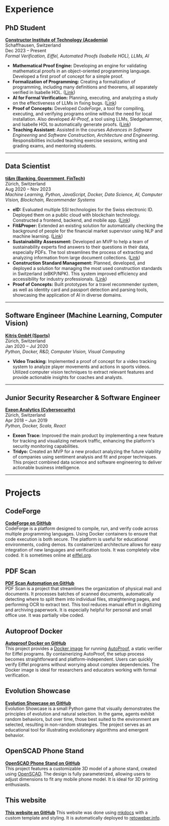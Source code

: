 # Experience

## PhD Student  
**[Constructor Institute of Technology (Academia)](https://se.constructor.ch/)**  
Schaffhausen, Switzerland  
Dec 2023 – Present  
*Formal Verification, Eiffel, Automated Proofs (Isabelle HOL), LLMs, AI*

- **Mathematical Proof Engine:** Developing an engine for validating mathematical proofs in an object-oriented programming language. Developed a first proof of concept for a simple proof.
- **Formalization of Programming:** Creating a formalization of programming, including many definitions and theorems, all separately verified in Isabelle HOL. ([Link](https://arxiv.org/abs/2502.17149v1))
- **AI for Formal Verification:** Planning, executing, and analyzing a study on the effectiveness of LLMs in fixing bugs. ([Link](https://arxiv.org/abs/2507.15822))
- **Proof of Concepts:** Developed *CodeForge*, a tool for compiling, executing, and verifying programs online without the need for local installation. Also developed *AI-Proof*, a tool using LLMs, Sledgehammer, and Isabelle HOL to automatically generate proofs. ([Link](https://github.com/reto-weber/CodeForge))
- **Teaching Assistant:** Assisted in the courses *Advances in Software Engineering* and *Software Construction, Architecture and Engineering*. Responsibilities included teaching exercise sessions, writing and grading exams, and mentoring students.

---

## Data Scientist  
**[ti&m (Banking, Government, FinTech)](https://www.ti8m.com)**  
Zürich, Switzerland  
Aug 2020 – Nov 2023  
*Machine Learning, Python, JavaScript, Docker, Data Science, AI, Computer Vision, Blockchain, Recommender Systems*

- **eID:** Evaluated multiple SSI technologies for the Swiss electronic ID. Deployed them on a public cloud with blockchain technology. Constructed a frontend, backend, and mobile app. ([Link](https://eid.admin.ch))
- **Fit&Proper:** Extended an existing solution for automatically checking the background of people for the financial market supervisor using NLP and machine learning. ([Link](https://www.ti8m.com/de/success-stories/digital-banking-and-finance/fma))
- **Sustainability Assessment:** Developed an MVP to help a team of sustainability experts find answers to their questions in their data, especially PDFs. The tool streamlines the process of extracting and analyzing information from large document collections.  ([Link](https://www.ti8m.com/en/success-stories/life-science-and-industry/sp-global))
- **Construction Standard Management:** Planned, developed, and deployed a solution for managing the most used construction standards in Switzerland (eBKP/NPK). This system improved efficiency and accessibility for industry professionals. ([Link](https://www.ti8m.com/en/success-stories/life-science-and-industry/crb))
- **Proof of Concepts:** Built prototypes for a travel recommender system, as well as identity card and passport detection and parsing tools, showcasing the application of AI in diverse domains.

---

## Software Engineer (Machine Learning, Computer Vision)  
**[Kitris GmbH (Sports)](https://www.kitris-sports.com/)**  
Zürich, Switzerland  
Jan 2020 – Jul 2020  
*Python, Docker, R&D, Computer Vision, Visual Computing*

- **Video Tracking:** Implemented a proof of concept for a video tracking system to analyze player movements and actions in sports videos. Utilized computer vision techniques to extract relevant features and provide actionable insights for coaches and analysts.

---

## Junior Security Researcher & Software Engineer  
**[Exeon Analytics (Cybersecurity)](https://exeon.com/)**  
Zürich, Switzerland  
Apr 2018 – Jun 2019  
*Python, Docker, Scala, React*

- **Exeon Trace:** Improved the main product by implementing a new feature for tracking and visualizing network traffic, enhancing the platform's security monitoring capabilities.
- **Tridyo:** Created an MVP for a new product analyzing the future viability of companies using sentiment analysis and fit and proper techniques. This project combined data science and software engineering to deliver actionable business intelligence.

---

# Projects
## CodeForge
[**CodeForge on GitHub**](https://github.com/reto-weber/CodeForge)  
CodeForge is a platform designed to compile, run, and verify code across multiple programming languages. Using Docker containers to ensure that code execution is both secure. The platform is useful for educational environments, coding demos. Its containerized architecture allows for easy integration of new languages and verification tools. It was completely vibe coded. It is sometimes online at [eiffel.org](https://autoproof.eiffel.org/).

## PDF Scan
[**PDF Scan Automation on GitHub**](https://github.com/risajef/pdf_scan_automation)  
PDF Scan is a project that streamlines the organization of physical mail and documents. It processes batches of scanned documents, automatically detecting where to split them into individual files, straightening pages, and performing OCR to extract text. This tool reduces manual effort in digitizing and archiving paperwork. It is especially helpful for personal and small office use. It was partially vibe coded.

## Autoproof Docker
[**Autoproof Docker on GitHub**](https://github.com/reto-weber/autoproof_docker)  
This project provides a [Docker image](https://hub.docker.com/repository/docker/risajef/autoproof/general) for running [AutoProof](https://se.constructor.ch/reif-site/), a static verifier for Eiffel programs. By containerizing AutoProof, the setup process becomes straightforward and platform-independent. Users can quickly verify Eiffel programs without worrying about complex dependencies. The Docker image is ideal for researchers and educators working with formal verification.

## Evolution Showcase
[**Evolution Showcase on GitHub**](https://github.com/risajef/pygame)  
Evolution Showcase is a small Python game that visually demonstrates the principles of evolution and natural selection. In the game, agents exhibit random behaviors, but over time, those best suited to the environment are selected, resulting in non-random strategies. The project serves as an educational tool for illustrating evolutionary algorithms and emergent behavior.

## OpenSCAD Phone Stand
[**OpenSCAD Phone Stand on GitHub**](https://github.com/risajef/openscad_files)  
This project features a customizable 3D model of a phone stand, created using [OpenSCAD](https://openscad.org/). The design is fully parameterized, allowing users to adjust dimensions to fit any mobile phone model. It is ideal for 3D printing enthusiasts.

## This website
[**This website on GitHub**](https://github.com/risajef/risajef.github.io)
This website was done using [mkdocs](https://www.mkdocs.org/) with a custom template and styling. It is automatically deployed to [retoweber.info](https://retoweber.info).